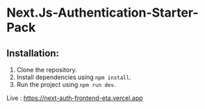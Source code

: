 # Next.Js-Authentication-Starter-Pack

## Installation:

1. Clone the repository.
2. Install dependencies using `npm install`.
3. Run the project using `npm run dev`.

Live : https://next-auth-frontend-eta.vercel.app

